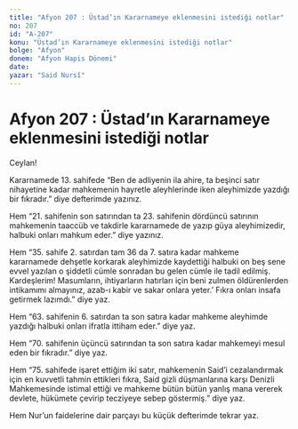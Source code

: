 ```yaml
---
title: "Afyon 207 : Üstad’ın Kararnameye eklenmesini istediği notlar"
no: 207
id: "A-207"
konu: "Üstad’ın Kararnameye eklenmesini istediği notlar"
bolge: "Afyon"
donem: "Afyon Hapis Dönemi"
date: 
yazar: "Said Nursî"
---
```


# Afyon 207 : Üstad’ın Kararnameye eklenmesini istediği notlar

Ceylan!

Kararnamede 13. sahifede “Ben de adliyenin ila ahire, ta beşinci satır nihayetine kadar mahkemenin hayretle aleyhlerinde iken aleyhimizde yazdığı bir fıkradır.” diye defterimde yazınız.

Hem “21. sahifenin son satırından ta 23. sahifenin dördüncü satırının mahkemenin taaccüb ve takdirle kararnamede de yazıp güya aleyhimizedir, halbuki onları mahkum eder.” diye yazınız.

Hem “35. sahife 2. satırdan tam 36 da 7. satıra kadar mahkeme kararnamede dehşetle korkarak aleyhimizde kaydettiği halbuki on beş sene evvel yazılan o şiddetli cümle sonradan bu gelen cümle ile tadil edilmiş. Kardeşlerim! Masumların, ihtiyarların hatırları için beni zulmen öldürenlerden intikamımı almayınız, azab-ı kabir ve sakar onlara yeter.’ Fıkra onları insafa getirmek lazımdı.” diye yaz.

Hem “63. sahifenin 6. satırdan ta son satıra kadar mahkeme aleyhimde yazdığı halbuki onları ifratla ittiham eder.” diye yaz.

Hem “70. sahifenin üçüncü satırından ta son satıra kadar mahkemeyi mesul eden bir fıkradır.” diye yaz.

Hem “75. sahifede işaret ettiğim iki satır, mahkemenin Said’i cezalandırmak için en kuvvetli tahmin ettikleri fıkra, Said gizli düşmanlarına karşı Denizli Mahkemesinde istimal ettiği ve mahkeme bütün bütün yanlış mana vererek devlete, hükümete çevirip tecziyeye sebep göstermiş.” diye yaz.

Hem Nur’un faidelerine dair parçayı bu küçük defterimde tekrar yaz.
